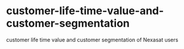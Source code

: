# customer-life-time-value-and-customer-segmentation
customer life time value and customer segmentation of Nexasat users
